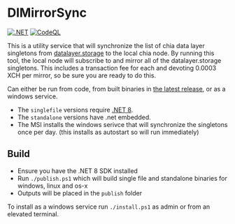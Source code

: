 # DlMirrorSync

[![.NET](https://github.com/dkackman/DlMirrorSync/actions/workflows/dotnet.yml/badge.svg)](https://github.com/dkackman/DlMirrorSync/actions/workflows/dotnet.yml)
[![CodeQL](https://github.com/dkackman/DlMirrorSync/actions/workflows/codeql.yml/badge.svg)](https://github.com/dkackman/DlMirrorSync/actions/workflows/codeql.yml)

This is a utility service that will synchronize the list of chia data layer singletons from [datalayer.storage](https://api.datalayer.storage/mirrors/v1/list_all) to the local chia node. By running this tool, the local node will subscribe to and mirror all of the datalayer.storage singletons. This includes a transaction fee for each and devoting 0.0003 XCH per mirror, so be sure you are ready to do this.

Can either be run from code, from built binaries in [the latest release](https://github.com/dkackman/DlMirrorSync/releases/), or as a windows service.

- The `singlefile` versions require [.NET 8](https://dotnet.microsoft.com/en-us/download/dotnet/8.0).
- The `standalone` versions have .net embedded.
- The MSI installs the windows serivce that will synchronize the singletons once per day. (this installs as autostart so will run immediately)

## Build

- Ensure you have the .NET 8 SDK installed
- Run `./publish.ps1` which will build single file and standalone binaries for windows, linux and os-x
- Outputs will be placed in the `publish` folder

To install as a windows service run `./install.ps1` as admin or from an elevated terminal.
